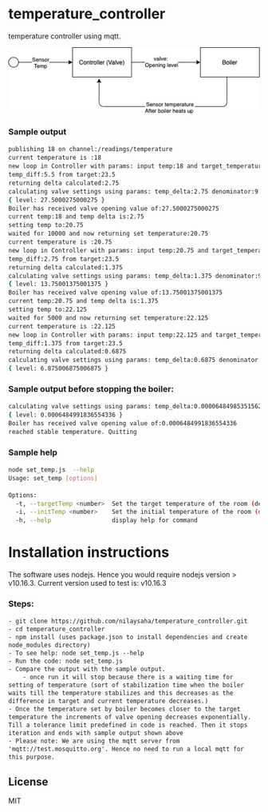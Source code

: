 # temperature_controller
temperature controller using mqtt.

![Alt text](images/exam_wattx.png?raw=true "Title")


### Sample output
```sh
publishing 18 on channel:/readings/temperature
current temperature is :18
new loop in Controller with params: input temp:18 and target_temperature:23.5
temp_diff:5.5 from target:23.5
returning delta calculated:2.75
calculating valve settings using params: temp_delta:2.75 denominator:9.99999
{ level: 27.5000275000275 }
Boiler has received valve opening value of:27.5000275000275
current temp:18 and temp delta is:2.75
setting temp to:20.75
waited for 10000 and now returning set temperature:20.75
current temperature is :20.75
new loop in Controller with params: input temp:20.75 and target_temperature:23.5
temp_diff:2.75 from target:23.5
returning delta calculated:1.375
calculating valve settings using params: temp_delta:1.375 denominator:9.99999
{ level: 13.75001375001375 }
Boiler has received valve opening value of:13.75001375001375
current temp:20.75 and temp delta is:1.375
setting temp to:22.125
waited for 5000 and now returning set temperature:22.125
current temperature is :22.125
new loop in Controller with params: input temp:22.125 and target_temperature:23.5
temp_diff:1.375 from target:23.5
returning delta calculated:0.6875
calculating valve settings using params: temp_delta:0.6875 denominator:9.99999
{ level: 6.875006875006875 }
```

### Sample output before stopping the boiler:
```sh
calculating valve settings using params: temp_delta:0.000064849853515625 denominator:9.99999
{ level: 0.0006484991836554336 }
Boiler has received valve opening value of:0.0006484991836554336
reached stable temperature. Quitting
```

### Sample help
```sh
node set_temp.js  --help
Usage: set_temp [options]

Options:
  -t, --targetTemp <number>  Set the target temperature of the room (default: 23.5)
  -i, --initTemp <number>    Set the initial temperature of the room (default: 18)
  -h, --help                 display help for command
```




# Installation instructions
The software uses nodejs. Hence you would require nodejs version > v10.16.3. Current version used to test is: v10.16.3

### Steps:
    - git clone https://github.com/nilaysaha/temperature_controller.git
    - cd temperature_controller
    - npm install (uses package.json to install dependencies and create node_modules directory)
    - To see help: node set_temp.js --help
    - Run the code: node set_temp.js
    - Compare the output with the sample output.
        - once run it will stop because there is a waiting time for setting of temperature (sort of stabilization time when the boiler waits till the temperature stabilizes and this decreases as the difference in target and current temperature decreases.)
	- Once the temperature set by boiler becomes closer to the target temperature the increments of valve opening decreases exponentially. Till a tolerance limit predefined in code is reached. Then it stops iteration and ends with sample output shown above
	- Please note: We are using the mqtt server from 'mqtt://test.mosquitto.org'. Hence no need to run a local mqtt for this purpose.
License
----
MIT